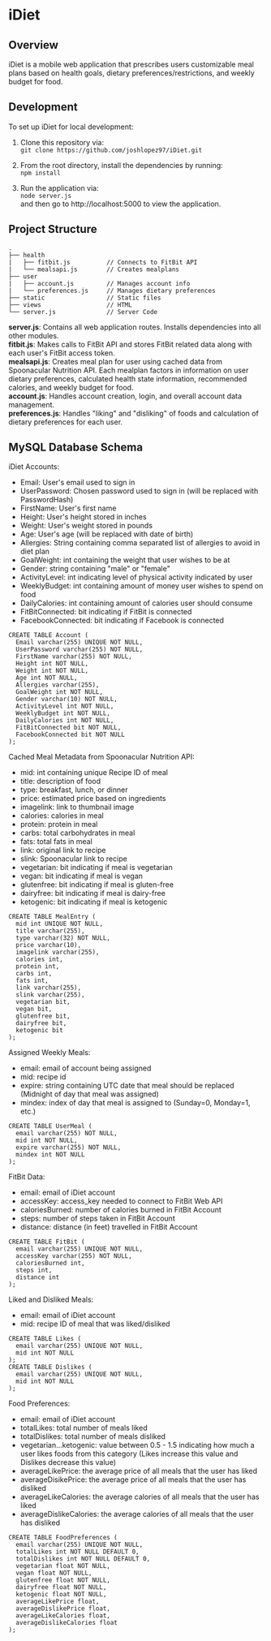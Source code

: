 # iDiet
## Overview
iDiet is a mobile web application that prescribes users customizable meal plans based on health goals, dietary preferences/restrictions, and weekly budget for food.

## Development
To set up iDiet for local development:
1. Clone this repository via:  
`git clone https://github.com/joshlopez97/iDiet.git`

2. From the root directory, install the dependencies by running:  
`npm install`

3. Run the application via:  
`node server.js`  
and then go to http://localhost:5000 to view the application.

## Project Structure
```
.  
├── health  
|   ├── fitbit.js          // Connects to FitBit API
|   └── mealsapi.js        // Creates mealplans
├── user  
|   ├── account.js         // Manages account info
|   └── preferences.js     // Manages dietary preferences
├── static                 // Static files
├── views                  // HTML
└── server.js              // Server Code
```
<b>server.js</b>: Contains all web application routes. Installs dependencies into all other modules.  
<b>fitbit.js</b>: Makes calls to FitBit API and stores FitBit related data along with each user's FitBit access token.  
<b>mealsapi.js</b>: Creates meal plan for user using cached data from Spoonacular Nutrition API. Each mealplan factors in information on user dietary preferences, calculated health state information, recommended calories, and weekly budget for food.  
<b>account.js</b>: Handles account creation, login, and overall account data management.  
<b>preferences.js</b>: Handles "liking" and "disliking" of foods and calculation of dietary preferences for each user.

## MySQL Database Schema
iDiet Accounts:
- Email: User's email used to sign in
- UserPassword: Chosen password used to sign in (will be replaced with PasswordHash)
- FirstName: User's first name
- Height: User's height stored in inches
- Weight: User's weight stored in pounds
- Age: User's age (will be replaced with date of birth)
- Allergies: String containing comma separated list of allergies to avoid in diet plan
- GoalWeight: int containing the weight that user wishes to be at
- Gender: string containing "male" or "female"
- ActivityLevel: int indicating level of physical activity indicated by user
- WeeklyBudget: int containing amount of money user wishes to spend on food
- DailyCalories: int containing amount of calories user should consume
- FitBitConnected: bit indicating if FitBit is connected
- FacebookConnected: bit indicating if Facebook is connected
```
CREATE TABLE Account (
  Email varchar(255) UNIQUE NOT NULL,
  UserPassword varchar(255) NOT NULL,
  FirstName varchar(255) NOT NULL,
  Height int NOT NULL,
  Weight int NOT NULL,
  Age int NOT NULL,
  Allergies varchar(255),
  GoalWeight int NOT NULL,
  Gender varchar(10) NOT NULL,
  ActivityLevel int NOT NULL,
  WeeklyBudget int NOT NULL,
  DailyCalories int NOT NULL,
  FitBitConnected bit NOT NULL,
  FacebookConnected bit NOT NULL  
);
```
Cached Meal Metadata from Spoonacular Nutrition API:
- mid: int containing unique Recipe ID of meal
- title: description of food
- type: breakfast, lunch, or dinner
- price: estimated price based on ingredients
- imagelink: link to thumbnail image
- calories: calories in meal
- protein: protein in meal
- carbs: total carbohydrates in meal
- fats: total fats in meal
- link: original link to recipe
- slink: Spoonacular link to recipe
- vegetarian: bit indicating if meal is vegetarian
- vegan: bit indicating if meal is vegan
- glutenfree: bit indicating if meal is gluten-free
- dairyfree: bit indicating if meal is dairy-free
- ketogenic: bit indicating if meal is ketogenic
```
CREATE TABLE MealEntry (
  mid int UNIQUE NOT NULL,
  title varchar(255),
  type varchar(32) NOT NULL,
  price varchar(10),
  imagelink varchar(255),
  calories int,
  protein int,
  carbs int,
  fats int,
  link varchar(255),
  slink varchar(255),
  vegetarian bit,
  vegan bit,
  glutenfree bit,
  dairyfree bit,
  ketogenic bit
);
```
Assigned Weekly Meals:
- email: email of account being assigned
- mid: recipe id
- expire: string containing UTC date that meal should be replaced (Midnight of day that meal was assigned)
- mindex: index of day that meal is assigned to (Sunday=0, Monday=1, etc.)
```
CREATE TABLE UserMeal (
  email varchar(255) NOT NULL,
  mid int NOT NULL,
  expire varchar(255) NOT NULL,
  mindex int NOT NULL
);
```
FitBit Data:
- email: email of iDiet account
- accessKey: access_key needed to connect to FitBit Web API
- caloriesBurned: number of calories burned in FitBit Account
- steps: number of steps taken in FitBit Account
- distance: distance (in feet) travelled in FitBit Account
```
CREATE TABLE FitBit (
  email varchar(255) UNIQUE NOT NULL,
  accessKey varchar(255) NOT NULL,
  caloriesBurned int,
  steps int,
  distance int
);
```

Liked and Disliked Meals:
- email: email of iDiet account
- mid: recipe ID of meal that was liked/disliked
```
CREATE TABLE Likes (
  email varchar(255) UNIQUE NOT NULL,
  mid int NOT NULL
);
CREATE TABLE Dislikes (
  email varchar(255) UNIQUE NOT NULL,
  mid int NOT NULL
);
```
Food Preferences:
- email: email of iDiet account
- totalLikes: total number of meals liked
- totalDislikes: total number of meals disliked
- vegetarian...ketogenic: value between 0.5 - 1.5 indicating how much a user likes foods from this category
(Likes increase this value and Dislikes decrease this value)   
- averageLikePrice: the average price of all meals that the user has liked
- averageDisikePrice: the average price of all meals that the user has disliked
- averageLikeCalories: the average calories of all meals that the user has liked
- averageDislikeCalories: the average calories of all meals that the user has disliked

```
CREATE TABLE FoodPreferences (
  email varchar(255) UNIQUE NOT NULL,
  totalLikes int NOT NULL DEFAULT 0,
  totalDislikes int NOT NULL DEFAULT 0,
  vegetarian float NOT NULL,
  vegan float NOT NULL,
  glutenfree float NOT NULL,
  dairyfree float NOT NULL,
  ketogenic float NOT NULL,
  averageLikePrice float,
  averageDislikePrice float,
  averageLikeCalories float,
  averageDislikeCalories float
);
```
